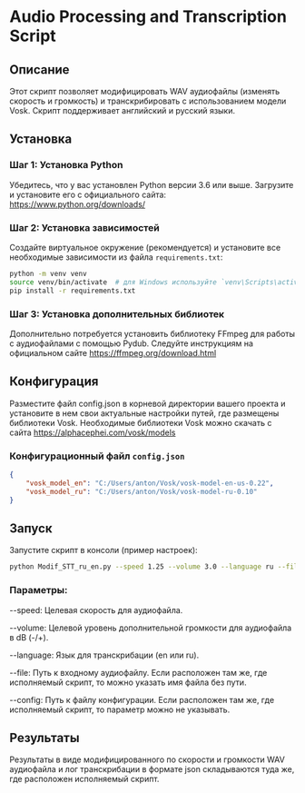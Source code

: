 # Audio Processing and Transcription Script

## Описание
Этот скрипт позволяет модифицировать WAV аудиофайлы (изменять скорость и громкость) и транскрибировать с использованием модели Vosk. Скрипт поддерживает английский и русский языки.

## Установка

### Шаг 1: Установка Python
Убедитесь, что у вас установлен Python версии 3.6 или выше. Загрузите и установите его с официального сайта: https://www.python.org/downloads/

### Шаг 2: Установка зависимостей
Создайте виртуальное окружение (рекомендуется) и установите все необходимые зависимости из файла `requirements.txt`:

```sh
python -m venv venv
source venv/bin/activate  # для Windows используйте `venv\Scripts\activate`
pip install -r requirements.txt
```

### Шаг 3: Установка дополнительных библиотек
Дополнительно потребуется установить библиотеку FFmpeg для работы с аудиофайлами с помощью Pydub. Следуйте инструкциям на официальном сайте https://ffmpeg.org/download.html

## Конфигурация
Разместите файл config.json в корневой директории вашего проекта и установите в нем свои актуальные настройки путей, где размещены библиотеки Vosk. Необходимые библиотеки Vosk можно скачать с сайта https://alphacephei.com/vosk/models

### Конфигурационный файл `config.json`

```json
{
    "vosk_model_en": "C:/Users/anton/Vosk/vosk-model-en-us-0.22",
    "vosk_model_ru": "C:/Users/anton/Vosk/vosk-model-ru-0.10"
}
```

## Запуск
Запустите скрипт в консоли (пример настроек):

```sh
python Modif_STT_ru_en.py --speed 1.25 --volume 3.0 --language ru --file /path/to/chacky.wav --config config.json
```

### Параметры:
--speed: Целевая скорость для аудиофайла.

--volume: Целевой уровень дополнительной громкости для аудиофайла в dB (-/+).

--language: Язык для транскрибации (en или ru).

--file: Путь к входному аудиофайлу. Если расположен там же, где исполняемый скрипт, то можно указать имя файла без пути.

--config: Путь к файлу конфигурации. Если расположен там же, где исполняемый скрипт, то параметр можно не указывать.


## Результаты
Результаты в виде модифицированного по скорости и громкости WAV аудиофайла и лог транскрибации в формате json складываются туда же, где расположен исполняемый скрипт.
